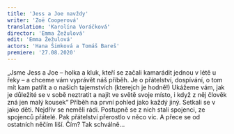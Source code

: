 ```yaml
---
title: 'Jess a Joe navždy'
writer: 'Zoë Cooperová'
translation: 'Karolína Voráčková'
director: 'Emma Žežulová'
edit: 'Emma Žežulová'
actors: 'Hana Šimková a Tomáš Bareš'
premiere: '27.08.2020'
---
```

„Jsme Jess a Joe – holka a kluk, kteří se začali kamarádit jednou v létě u řeky – a chceme vám vyprávět náš příběh. Je o přátelství, dospívání, o tom mít kam patřit a o našich tajemstvích (kterejch je hodně!) Ukážeme vám, jak je důležité se v sobě neztratit a najít ve světě svoje místo, i když z něj člověk zná jen malý kousek“ Příběh na první pohled jako každý jiný. Setkali se v jako děti. Nejdřív se neměli rádi. Postupně se z nich stali spojenci, ze spojenců přátelé. Pak přátelství přerostlo v něco víc. A přece se od ostatních něčím liší. Čím? Tak schválně…
